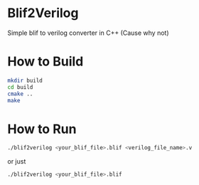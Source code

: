 # Blif2Verilog
Simple blif to verilog converter in C++
(Cause why not)

# How to Build

```sh
mkdir build
cd build
cmake ..
make
```
# How to Run
```sh
./blif2verilog <your_blif_file>.blif <verilog_file_name>.v
```

or just


```sh
./blif2verilog <your_blif_file>.blif 
```
